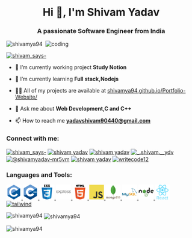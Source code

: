 <h1 align="center">Hi 👋, I'm Shivam Yadav</h1>
<h3 align="center">A passionate Software Engineer from India</h3>
<img align="right" width=400 alt="coding" src="https://images.squarespace-cdn.com/content/v1/5769…41580611624-TE64QGKRJG8SWAIUS7NS/coding-freak.gif">

<p align="left"> <img src="https://komarev.com/ghpvc/?username=shivamya94&label=Profile%20views&color=0e75b6&style=flat" alt="shivamya94" /> </p>

<p align="left"> <a href="https://twitter.com/shivam_says-" target="blank"><img src="https://img.shields.io/twitter/follow/shivam_says-?logo=twitter&style=for-the-badge" alt="shivam_says-" /></a> </p>

- 🔭 I’m currently working project **Study Notion**

- 🌱 I’m currently learning **Full stack,Nodejs**

- 👨‍💻 All of my projects are available at [shivamya94.github.io/Portfolio-Website/](shivamya94.github.io/Portfolio-Website/)

- 💬 Ask me about **Web Development,C and C++**

- 📫 How to reach me **yadavshivam90440@gmail.com**

<h3 align="left">Connect with me:</h3>
<p align="left">
<a href="https://twitter.com/shivam_says-" target="blank"><img align="center" src="https://raw.githubusercontent.com/rahuldkjain/github-profile-readme-generator/master/src/images/icons/Social/twitter.svg" alt="shivam_says-" height="30" width="40" /></a>
<a href="https://linkedin.com/in/shivam yadav" target="blank"><img align="center" src="https://raw.githubusercontent.com/rahuldkjain/github-profile-readme-generator/master/src/images/icons/Social/linked-in-alt.svg" alt="shivam yadav" height="30" width="40" /></a>
<a href="https://codesandbox.com/shivam yadav" target="blank"><img align="center" src="https://raw.githubusercontent.com/rahuldkjain/github-profile-readme-generator/master/src/images/icons/Social/codesandbox.svg" alt="shivam yadav" height="30" width="40" /></a>
<a href="https://instagram.com/_.shivam.__ydv" target="blank"><img align="center" src="https://raw.githubusercontent.com/rahuldkjain/github-profile-readme-generator/master/src/images/icons/Social/instagram.svg" alt="_.shivam.__ydv" height="30" width="40" /></a>
<a href="https://www.youtube.com/c/@shivamyadav-mr5vm" target="blank"><img align="center" src="https://raw.githubusercontent.com/rahuldkjain/github-profile-readme-generator/master/src/images/icons/Social/youtube.svg" alt="@shivamyadav-mr5vm" height="30" width="40" /></a>
<a href="https://www.hackerrank.com/shivam yadav" target="blank"><img align="center" src="https://raw.githubusercontent.com/rahuldkjain/github-profile-readme-generator/master/src/images/icons/Social/hackerrank.svg" alt="shivam yadav" height="30" width="40" /></a>
<a href="https://www.leetcode.com/writecode12" target="blank"><img align="center" src="https://raw.githubusercontent.com/rahuldkjain/github-profile-readme-generator/master/src/images/icons/Social/leet-code.svg" alt="writecode12" height="30" width="40" /></a>
</p>

<h3 align="left">Languages and Tools:</h3>
<p align="left"> <a href="https://www.cprogramming.com/" target="_blank" rel="noreferrer"> <img src="https://raw.githubusercontent.com/devicons/devicon/master/icons/c/c-original.svg" alt="c" width="40" height="40"/> </a> <a href="https://www.w3schools.com/cpp/" target="_blank" rel="noreferrer"> <img src="https://raw.githubusercontent.com/devicons/devicon/master/icons/cplusplus/cplusplus-original.svg" alt="cplusplus" width="40" height="40"/> </a> <a href="https://www.w3schools.com/css/" target="_blank" rel="noreferrer"> <img src="https://raw.githubusercontent.com/devicons/devicon/master/icons/css3/css3-original-wordmark.svg" alt="css3" width="40" height="40"/> </a> <a href="https://expressjs.com" target="_blank" rel="noreferrer"> <img src="https://raw.githubusercontent.com/devicons/devicon/master/icons/express/express-original-wordmark.svg" alt="express" width="40" height="40"/> </a> <a href="https://www.w3.org/html/" target="_blank" rel="noreferrer"> <img src="https://raw.githubusercontent.com/devicons/devicon/master/icons/html5/html5-original-wordmark.svg" alt="html5" width="40" height="40"/> </a> <a href="https://developer.mozilla.org/en-US/docs/Web/JavaScript" target="_blank" rel="noreferrer"> <img src="https://raw.githubusercontent.com/devicons/devicon/master/icons/javascript/javascript-original.svg" alt="javascript" width="40" height="40"/> </a> <a href="https://www.mongodb.com/" target="_blank" rel="noreferrer"> <img src="https://raw.githubusercontent.com/devicons/devicon/master/icons/mongodb/mongodb-original-wordmark.svg" alt="mongodb" width="40" height="40"/> </a> <a href="https://www.mysql.com/" target="_blank" rel="noreferrer"> <img src="https://raw.githubusercontent.com/devicons/devicon/master/icons/mysql/mysql-original-wordmark.svg" alt="mysql" width="40" height="40"/> </a> <a href="https://nodejs.org" target="_blank" rel="noreferrer"> <img src="https://raw.githubusercontent.com/devicons/devicon/master/icons/nodejs/nodejs-original-wordmark.svg" alt="nodejs" width="40" height="40"/> </a> <a href="https://reactjs.org/" target="_blank" rel="noreferrer"> <img src="https://raw.githubusercontent.com/devicons/devicon/master/icons/react/react-original-wordmark.svg" alt="react" width="40" height="40"/> </a> <a href="https://tailwindcss.com/" target="_blank" rel="noreferrer"> <img src="https://www.vectorlogo.zone/logos/tailwindcss/tailwindcss-icon.svg" alt="tailwind" width="40" height="40"/> </a> </p>

<p><img align="left" src="https://github-readme-stats.vercel.app/api/top-langs?username=shivamya94&show_icons=true&locale=en&layout=compact" alt="shivamya94" /></p>

<p>&nbsp;<img align="center" src="https://github-readme-stats.vercel.app/api?username=shivamya94&show_icons=true&locale=en" alt="shivamya94" /></p>

<p><img align="center" src="https://github-readme-streak-stats.herokuapp.com/?user=shivamya94&" alt="shivamya94" /></p>
